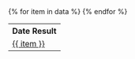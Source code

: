 <html>
 <body>
   <table>
     <tr>
       <th>Date Result</th>
     </tr>
     {% for item in data %}
       <tr>
          <td> <a href="./public/results/{{ item }}.html">{{ item }}</a></td>
       </tr>  
    {% endfor %}
   </table>
 </body>
</html>
